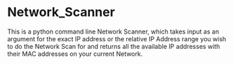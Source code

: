 # Network_Scanner
This is a python command line Network Scanner, which takes input as an argument for the exact IP address or the relative IP Address range you wish to do the Network Scan for and returns all the available IP addresses with their MAC addresses on your current Network.
